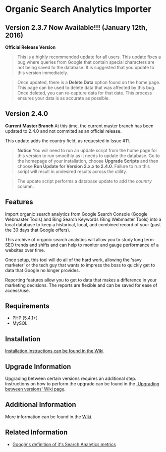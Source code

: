 # Organic Search Analytics Importer
## Version 2.3.7 Now Available!!! (January 12th, 2016)
**Official Release Version**
> This is a highly recommended update for all users.  This update fixes a bug where queries from Google that contain special characters are not being saved to the database.  It is suggested that you update to this version immediately.

> Once updated, there is a **Delete Data** option found on the home page.  This page can be used to delete data that was affected by this bug.  Once deleted, you can re-capture data for that date.  This process ensures your data is as accurate as possible.

## Version 2.4.0
**Current Master Branch**
At this time, the current master branch has been updated to 2.4.0 and not commited as an official release.

This update adds the country field, as requested in Issue #11.

> **Notice** You will need to run an update script from the home page for this version to run smoothly as it needs to update the database.  Go to the homepage of your installation, choose **Upgrade Scripts** and then choose **Run Update for Version 2.x.x to 2.4.0**.  Failure to run this script will result in undesired results across the utility.

> The update script performs a database update to add the *country* column.


## Features
Import organic search analytics from Google Search Console (Google Webmaster Tools) and Bing Search Keywords (Bing Webmaster Tools) into a local database to keep a historical, local, and combined record of your (past the 30 days that Google offers).

This archive of organic search analytics will allow you to study long term SEO trends and shifts and can help to monitor and gauge performance of a websites over time.

Once setup, this tool will do all of the hard work, allowing the 'savy marketer' or the tech guy that wants to impress the boss to quickly get to data that Google no longer provides.

Reporting features allow you to get to data that makes a difference in your marketing decisions.  The reports are flexible and can be saved for ease of access/use.

## Requirements
- PHP (5.4.1+)
- MySQL

## Installation
[Installation Instructions can be found in the Wiki](https://github.com/PromInc/organic-search-analytics/wiki/Installation).

## Upgrade Information
Upgrading between certain versions requires an additional step.  Instructions on how to perform the upgrade can be found in the ['Upgrading between versions' Wiki page](https://github.com/PromInc/organic-search-analytics/wiki/Upgrading-between-Versions).

## Additional Information
More information can be found in the [Wiki](https://github.com/PromInc/organic-search-analytics/wiki).

## Related Information
- [Google's definition of it's Search Analytics metrics](https://support.google.com/webmasters/answer/7042828)
